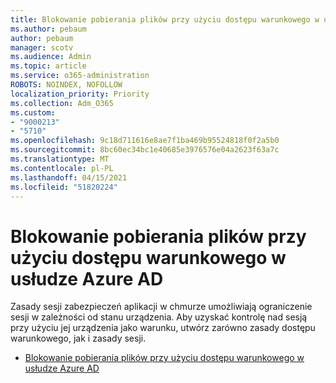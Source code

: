 ```yaml
---
title: Blokowanie pobierania plików przy użyciu dostępu warunkowego w usłudze Azure AD
ms.author: pebaum
author: pebaum
manager: scotv
ms.audience: Admin
ms.topic: article
ms.service: o365-administration
ROBOTS: NOINDEX, NOFOLLOW
localization_priority: Priority
ms.collection: Adm_O365
ms.custom:
- "9000213"
- "5710"
ms.openlocfilehash: 9c18d711616e8ae7f1ba469b95524818f0f2a5b0
ms.sourcegitcommit: 8bc60ec34bc1e40685e3976576e04a2623f63a7c
ms.translationtype: MT
ms.contentlocale: pl-PL
ms.lasthandoff: 04/15/2021
ms.locfileid: "51820224"
---
```

# <a name="block-file-download-with-azure-ad-conditional-access"></a>Blokowanie pobierania plików przy użyciu dostępu warunkowego w usłudze Azure AD

Zasady sesji zabezpieczeń aplikacji w chmurze umożliwiają ograniczenie sesji w zależności od stanu urządzenia. Aby uzyskać kontrolę nad sesją przy użyciu jej urządzenia jako warunku, utwórz zarówno zasady dostępu warunkowego, jak i zasady sesji.

- [Blokowanie pobierania plików przy użyciu dostępu warunkowego w usłudze Azure AD](https://docs.microsoft.com/cloud-app-security/use-case-proxy-block-session-aad#create-a-block-download-policy-for-unmanaged-devices)

